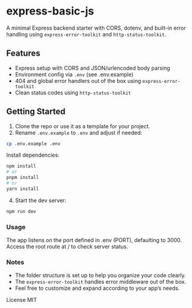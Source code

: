 # express-basic-js

A minimal Express backend starter with CORS, dotenv, and built-in error handling using `express-error-toolkit` and `http-status-toolkit`.

## Features

- Express setup with CORS and JSON/urlencoded body parsing  
- Environment config via `.env` (see .env.example)
- 404 and global error handlers out of the box  using `express-error-toolkit` 
- Clean status codes using `http-status-toolkit`  

## Getting Started

1. Clone the repo or use it as a template for your project.  
2. Rename `.env.example` to `.env` and adjust if needed:

```bash
cp .env.example .env
```

Install dependencies:

```bash
npm install
# or
pnpm install
# or
yarn install
```

4. Start the dev server:

```bash
npm run dev
```


### Usage
The app listens on the port defined in .env (PORT), defaulting to 3000.
Access the root route at / to check server status.


### Notes
- The folder structure is set up to help you organize your code clearly.  
- The `express-error-toolkit` handles error middleware out of the box.  
- Feel free to customize and expand according to your app’s needs.


License
MIT